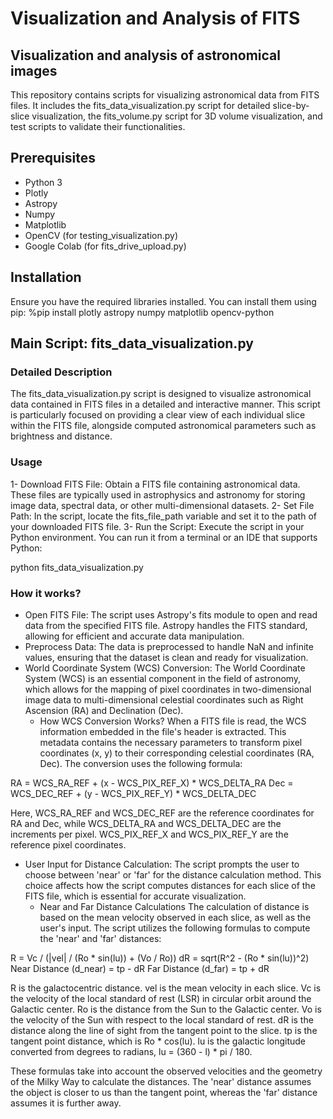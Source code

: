 # Visualization and Analysis of FITS
## Visualization and analysis of astronomical images
This repository contains scripts for visualizing astronomical data from FITS files. It includes the fits_data_visualization.py script for detailed slice-by-slice visualization, the fits_volume.py script for 3D volume visualization, and test scripts to validate their functionalities.
## Prerequisites
- Python 3
- Plotly
- Astropy
- Numpy
- Matplotlib
- OpenCV (for testing_visualization.py)
- Google Colab (for fits_drive_upload.py)
## Installation
Ensure you have the required libraries installed. You can install them using pip:
%pip install plotly astropy numpy matplotlib opencv-python
## Main Script: fits_data_visualization.py
### Detailed Description
The fits_data_visualization.py script is designed to visualize astronomical data contained in FITS files in a detailed and interactive manner. This script is particularly focused on providing a clear view of each individual slice within the FITS file, alongside computed astronomical parameters such as brightness and distance.
### Usage
1- Download FITS File: Obtain a FITS file containing astronomical data. These files are typically used in astrophysics and astronomy for storing image data, spectral data, or other multi-dimensional datasets.
2- Set File Path: In the script, locate the fits_file_path variable and set it to the path of your downloaded FITS file.
3- Run the Script: Execute the script in your Python environment. You can run it from a terminal or an IDE that supports Python:

python fits_data_visualization.py
### How it works?
- Open FITS File: The script uses Astropy's fits module to open and read data from the specified FITS file. Astropy handles the FITS standard, allowing for efficient and accurate data manipulation.
- Preprocess Data: The data is preprocessed to handle NaN and infinite values, ensuring that the dataset is clean and ready for visualization.
- World Coordinate System (WCS) Conversion: The World Coordinate System (WCS) is an essential component in the field of astronomy, which allows for the mapping of pixel coordinates in two-dimensional image data to multi-dimensional celestial coordinates such as Right Ascension (RA) and Declination (Dec).
  * How WCS Conversion Works?
  When a FITS file is read, the WCS information embedded in the file's header is extracted. This metadata contains the necessary parameters to transform pixel  coordinates (x, y) to their corresponding celestial coordinates (RA, Dec). The conversion uses the following formula:

 RA = WCS_RA_REF + (x - WCS_PIX_REF_X) * WCS_DELTA_RA
 Dec = WCS_DEC_REF + (y - WCS_PIX_REF_Y) * WCS_DELTA_DEC

Here, WCS_RA_REF and WCS_DEC_REF are the reference coordinates for RA and Dec, while WCS_DELTA_RA and WCS_DELTA_DEC are the increments per pixel. WCS_PIX_REF_X and WCS_PIX_REF_Y are the reference pixel coordinates.

- User Input for Distance Calculation: The script prompts the user to choose between 'near' or 'far' for the distance calculation method. This choice affects how the script computes distances for each slice of the FITS file, which is essential for accurate visualization.
  * Near and Far Distance Calculations
  The calculation of distance is based on the mean velocity observed in each slice, as well as the user's input. The script utilizes the following formulas to compute the 'near' and 'far' distances:

 R = Vc / (|vel| / (Ro * sin(lu)) + (Vo / Ro))
 dR = sqrt(R^2 - (Ro * sin(lu))^2)
 Near Distance (d_near) = tp - dR
 Far Distance (d_far) = tp + dR
 
 R is the galactocentric distance.
 vel is the mean velocity in each slice.
 Vc is the velocity of the local standard of rest (LSR) in circular orbit around the Galactic center.
 Ro is the distance from the Sun to the Galactic center.
 Vo is the velocity of the Sun with respect to the local standard of rest.
 dR is the distance along the line of sight from the tangent point to the slice.
 tp is the tangent point distance, which is Ro * cos(lu).
 lu is the galactic longitude converted from degrees to radians, lu = (360 - l) * pi / 180.
 
 These formulas take into account the observed velocities and the geometry of the Milky Way to calculate the distances. The 'near' distance assumes the object is closer to us than the tangent point, whereas the 'far' distance assumes it is further away.

